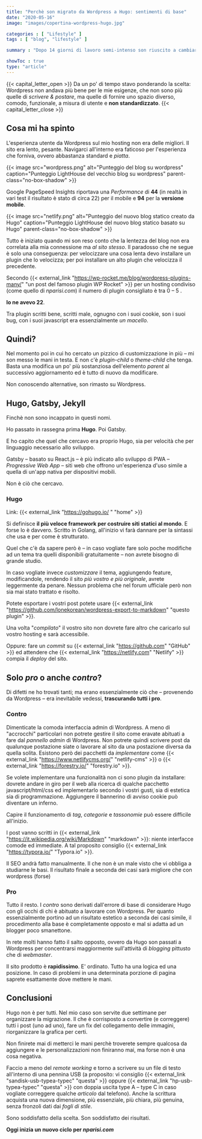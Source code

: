 ```yaml
---
title: "Perchè son migrato da Wordpress a Hugo: sentimenti di base"
date: "2020-05-16"
image: "images/copertina-wordpress-hugo.jpg"

categories : [ "Lifestyle" ]
tags : [ "blog", "lifestyle" ]

summary : "Dopo 14 giorni di lavoro semi-intenso son riuscito a cambiare la struttura alla base del blog da Wordpress a Hugo. Ma cos'è Hugo e perchè ho deciso di cambiare content manager? Qui alcune motivazioni."

showToc : true
type: "article"
---
```

{{< capital_letter_open >}}
Da un po' di tempo stavo ponderando la scelta: Wordpress non andava più bene per le mie esigenze, che non sono più quelle di _scrivere & postare_, ma quelle di fornire uno spazio diverso, comodo, funzionale, a misura di utente e **non standardizzato**.
{{< capital_letter_close >}}

## Cosa mi ha spinto

L'esperienza utente da Wordpress sul mio hosting non era delle migliori. Il sito era lento, pesante. Navigarci all'interno era faticoso per l'esperienza che forniva, ovvero abbastanza standard e _piatta_.

{{< image src="wordpress.png" alt="Punteggio del blog su wordpress" caption="Punteggio LightHouse del vecchio blog su wordpress" parent-class="no-box-shadow" >}}

Google PageSpeed Insights riportava una _Performance_ di **44** (in realtà in vari test il risultato è stato di circa 22) per il mobile e **94** per la **versione mobile**.

{{< image src="netlify.png" alt="Punteggio del nuovo blog statico creato da Hugo" caption="Punteggio LightHouse del nuovo blog statico basato su Hugo" parent-class="no-box-shadow" >}}

Tutto è iniziato quando mi son reso conto che la lentezza del blog non era correlata alla mia connessione ma _al sito stesso_. Il paradosso che ne segue è solo una conseguenza: per velocizzare una cosa lenta devo installare un plugin che lo velocizza; per poi installare un alto plugin che velocizza il precedente.

Secondo {{< external_link "https://wp-rocket.me/blog/wordpress-plugins-many/" "un post del famoso plugin WP Rocket" >}} per un hosting condiviso (come quello di _nparisi.com_) il numero di plugin consigliato è tra 0 – 5 .

**Io ne avevo 22**.

Tra plugin scritti bene, scritti male, ognugno con i suoi cookie, son i suoi bug, con i suoi javascript era essenzialmente _un macello_.

## Quindi?

Nel momento poi in cui ho cercato un pizzico di customizzazione in più – mi son messo le mani in testa. E non c'è _plugin-child_ o _theme-child_ che tenga. Basta una modifica un po' più sostanziosa dell'elemento _parent_ al successivo aggiornamento ed è tutto di nuovo da modificare.

Non conoscendo alternative, son rimasto su Wordpress.

## Hugo, Gatsby, Jekyll

Finchè non sono incappato in questi nomi.

Ho passato in rassegna prima **Hugo**. Poi Gatsby.

E ho capito che quel che cercavo era proprio Hugo, sia per velocità che per linguaggio necessario allo sviluppo.

Gatsby – basato su React.js – è più indicato allo sviluppo di PWA – _Progressive Web App_ – siti web che offrono un'esperienza d'uso simile a quella di un'app nativa per dispositivi mobili.

Non è ciò che cercavo.

### Hugo

Link: {{< external_link "https://gohugo.io/ " "home" >}}

Si definisce **il più veloce framework per costruire siti statici al mondo**. E forse lo è davvero. Scritto in Golang, all'inizio vi farà dannare per la sintassi che usa e per come è strutturato.

Quel che c'è da sapere però è – in caso vogliate fare solo poche modifiche ad un tema tra quelli disponibili gratuitamente – non avrete bisogno di grande studio.

In caso vogliate invece _customizzare_ il tema, aggiungendo feature, modificandole, rendendo il sito _più vostro e più originale_, avrete leggermente da penare. Nessun problema che nel forum ufficiale però non sia mai stato trattato e risolto.

Potete esportare i vostri post potete usare {{< external_link "https://github.com/lonekorean/wordpress-export-to-markdown" "questo plugin" >}}.

Una volta "_compilato_" il vostro sito non dovrete fare altro che caricarlo sul vostro hosting e sarà accessibile.

Oppure: fare un _commit_ su {{< external_link "https://github.com" "GitHub" >}} ed attendere che {{< external_link "https://netlify.com" "Netlify" >}} compia il _deploy_ del sito.

## Solo _pro_ o anche _contro_?

Di difetti ne ho trovati tanti; ma erano essenzialmente ciò che – provenendo da Wordpress – era inevitabile vedessi, **trascurando tutti i pro**.

### Contro
Dimenticate la comoda interfaccia admin di Wordpress. A meno di "accrocchi" particolari non potrete gestire il sito come eravate abituati a fare dal _pannello admin_ di Wordpress. Non potrete quindi scrivere post da qualunque postazione siate o lavorare al sito da una postazione diversa da quella solita. Esistono però dei pacchetti da _implementare_ come {{< external_link "https://www.netlifycms.org/" "netlify-cms" >}} o {{< external_link "https://forestry.io/" "forestry.io" >}}.

Se volete implementare una funzionalità non ci sono plugin da installare: dovrete andare in giro per il web alla ricerca di qualche pacchetto javascript/html/css ed implementarlo secondo i vostri gusti, sia di estetica sia di programmazione. Aggiungere il bannerino di avviso cookie può diventare un inferno.

Capire il funzionamento di _tag_, _categorie_ e _tassonomie_ può essere difficile all'inizio.

I post vanno scritti in {{< external_link "https://it.wikipedia.org/wiki/Markdown" "markdown" >}}: niente interfacce comode ed immediate. A tal proposito consiglio {{< external_link "https://typora.io/" "Typora.io" >}}.

Il SEO andrà fatto manualmente. Il che non è un male visto che vi obbliga a studiarne le basi. Il risultato finale a seconda dei casi sarà migliore che con wordpress (forse)

### Pro
Tutto il resto. I _contro_ sono derivati dall'errore di base di considerare Hugo con gli occhi di chi è abituato a lavorare con Wordpress. Per quanto essenzialmente portino ad un risultato estetico a seconda dei casi simile, il procedimento alla base è completamente opposto e mal si adatta ad un blogger poco smanettone.

In rete molti hanno fatto il salto opposto, ovvero da Hugo son passati a Wordpress per concentrarsi maggiormente sull'attività di _blogging_ pittusto che di _webmaster_.

Il sito prodotto è **rapidissimo**. E' ordinato. Tutto ha una logica ed una posizione. In caso di problemi in una determinata porzione di pagina saprete esattamente dove mettere le mani.

## Conclusioni

Hugo non è per tutti.
Nel mio caso son servite due settimane per organizzare la migrazione. Il che è corrisposto a convertire (e correggere) tutti i post (uno ad uno), fare un fix del collegamento delle immagini, riorganizzare la grafica per certi.

Non finirete mai di metterci le mani perchè troverete sempre qualcosa da aggiungere e le personalizzazioni non finiranno mai, ma forse non è una cosa negativa.

Faccio a meno del _remote working_ e torno a scrivere su un file di testo all'interno di una pennina USB (a proposito: vi consiglio {{< external_link "sandisk-usb-typea-typec" "questa" >}} oppure {{< external_link "hp-usb-typea-typec" "questa" >}} con doppia uscita type A – type C in caso vogliate correggere qualche _articolo_ dal telefono).
Anche la scrittura acquista una nuova dimensione, più essenziale, più chiara, più genuina, senza fronzoli dati dai _fogli di stile_.

Sono soddisfatto della scelta. Son soddisfatto dei risultati.

**Oggi inizia un nuovo ciclo per _nparisi.com_**